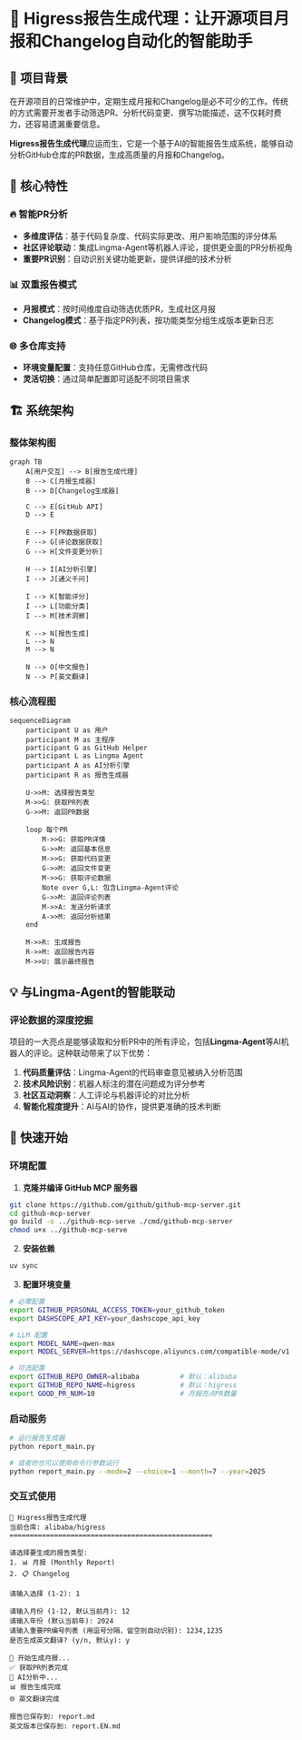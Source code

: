 # 🤖 Higress报告生成代理：让开源项目月报和Changelog自动化的智能助手

## 📖 项目背景

在开源项目的日常维护中，定期生成月报和Changelog是必不可少的工作。传统的方式需要开发者手动筛选PR、分析代码变更、撰写功能描述，这不仅耗时费力，还容易遗漏重要信息。

**Higress报告生成代理**应运而生，它是一个基于AI的智能报告生成系统，能够自动分析GitHub仓库的PR数据，生成高质量的月报和Changelog。

## 🎯 核心特性

### 🔥 智能PR分析
- **多维度评估**：基于代码复杂度、代码实际更改、用户影响范围的评分体系
- **社区评论联动**：集成Lingma-Agent等机器人评论，提供更全面的PR分析视角
- **重要PR识别**：自动识别关键功能更新，提供详细的技术分析

### 📊 双重报告模式
- **月报模式**：按时间维度自动筛选优质PR，生成社区月报
- **Changelog模式**：基于指定PR列表，按功能类型分组生成版本更新日志

### 🌐 多仓库支持
- **环境变量配置**：支持任意GitHub仓库，无需修改代码
- **灵活切换**：通过简单配置即可适配不同项目需求

## 🏗️ 系统架构

### 整体架构图
```mermaid
graph TB
    A[用户交互] --> B[报告生成代理]
    B --> C[月报生成器]
    B --> D[Changelog生成器]
    
    C --> E[GitHub API]
    D --> E
    
    E --> F[PR数据获取]
    F --> G[评论数据获取]
    G --> H[文件变更分析]
    
    H --> I[AI分析引擎]
    I --> J[通义千问]
    
    I --> K[智能评分]
    I --> L[功能分类]
    I --> M[技术洞察]
    
    K --> N[报告生成]
    L --> N
    M --> N
    
    N --> O[中文报告]
    N --> P[英文翻译]
```


### 核心流程图
```mermaid
sequenceDiagram
    participant U as 用户
    participant M as 主程序
    participant G as GitHub Helper
    participant L as Lingma Agent
    participant A as AI分析引擎
    participant R as 报告生成器
    
    U->>M: 选择报告类型
    M->>G: 获取PR列表
    G->>M: 返回PR数据
    
    loop 每个PR
        M->>G: 获取PR详情
        G->>M: 返回基本信息
        M->>G: 获取代码变更
        G->>M: 返回文件变更
        M->>G: 获取评论数据
        Note over G,L: 包含Lingma-Agent评论
        G->>M: 返回评论列表
        M->>A: 发送分析请求
        A->>M: 返回分析结果
    end
    
    M->>R: 生成报告
    R->>M: 返回报告内容
    M->>U: 展示最终报告
```


## 💡 与Lingma-Agent的智能联动

### 评论数据的深度挖掘

项目的一大亮点是能够读取和分析PR中的所有评论，包括**Lingma-Agent**等AI机器人的评论。这种联动带来了以下优势：

1. **代码质量评估**：Lingma-Agent的代码审查意见被纳入分析范围
2. **技术风险识别**：机器人标注的潜在问题成为评分参考
3. **社区互动洞察**：人工评论与机器评论的对比分析
4. **智能化程度提升**：AI与AI的协作，提供更准确的技术判断

## 🚀 快速开始

### 环境配置

1. **克隆并编译 GitHub MCP 服务器**
```bash
git clone https://github.com/github/github-mcp-server.git
cd github-mcp-server
go build -o ../github-mcp-serve ./cmd/github-mcp-server
chmod u+x ../github-mcp-serve
```

2. **安装依赖**
```bash
uv sync
```

3. **配置环境变量**
```bash
# 必需配置
export GITHUB_PERSONAL_ACCESS_TOKEN=your_github_token
export DASHSCOPE_API_KEY=your_dashscope_api_key

# LLM 配置
export MODEL_NAME=qwen-max
export MODEL_SERVER=https://dashscope.aliyuncs.com/compatible-mode/v1

# 可选配置
export GITHUB_REPO_OWNER=alibaba          # 默认：alibaba
export GITHUB_REPO_NAME=higress           # 默认：higress
export GOOD_PR_NUM=10                     # 月报亮点PR数量
```


### 启动服务

```bash
# 运行报告生成器
python report_main.py

# 或者你也可以使用命令行参数运行
python report_main.py --mode=2 --choice=1 --month=7 --year=2025
```

### 交互式使用

```
🤖 Higress报告生成代理
当前仓库: alibaba/higress
==================================================

请选择要生成的报告类型:
1. 📊 月报 (Monthly Report)
2. 📋 Changelog

请输入选择 (1-2): 1

请输入月份 (1-12, 默认当前月): 12
请输入年份 (默认当前年): 2024
请输入重要PR编号列表 (用逗号分隔，留空则自动识别): 1234,1235
是否生成英文翻译? (y/n, 默认y): y

🔄 开始生成月报...
✅ 获取PR列表完成
🤖 AI分析中...
📊 报告生成完成
🌐 英文翻译完成

报告已保存到: report.md
英文版本已保存到: report.EN.md
```

